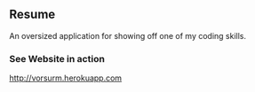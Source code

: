 ## Resume
An oversized application for showing off one of my coding skills. 

### See Website in action
http://vorsurm.herokuapp.com
